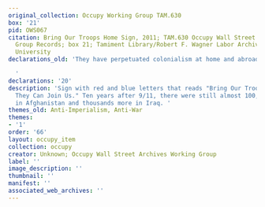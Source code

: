 ```yaml
---
original_collection: Occupy Working Group TAM.630
box: '21'
pid: OWS067
citation: Bring Our Troops Home Sign, 2011; TAM.630 Occupy Wall Street Archives Working
  Group Records; box 21; Tamiment Library/Robert F. Wagner Labor Archives, New York
  University
declarations_old: 'They have perpetuated colonialism at home and abroad.

  '
declarations: '20'
description: 'Sign with red and blue letters that reads "Bring Our Troops Home So
  They Can Join Us." Ten years after 9/11, there were still almost 100,000 US troops
  in Afghanistan and thousands more in Iraq. '
themes_old: Anti-Imperialism, Anti-War
themes:
- '1'
order: '66'
layout: occupy_item
collection: occupy
creator: Unknown; Occupy Wall Street Archives Working Group
label: ''
image_description: ''
thumbnail: ''
manifest: ''
associated_web_archives: ''
---
```


